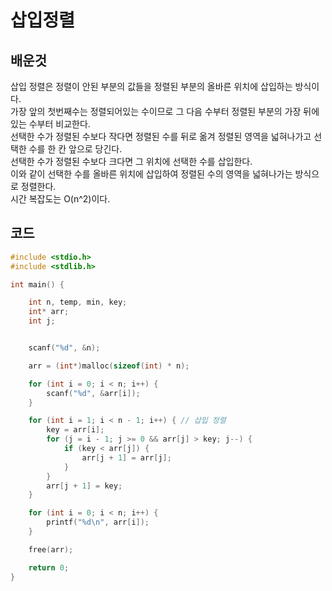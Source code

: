 # 삽입정렬

## 배운것
삽입 정렬은 정렬이 안된 부분의 값들을 정렬된 부분의 올바른 위치에 삽입하는 방식이다.</br>
가장 앞의 첫번째수는 정렬되어있는 수이므로 그 다음 수부터 정렬된 부분의 가장 뒤에 있는 수부터 비교한다.</br>
선택한 수가 정렬된 수보다 작다면 정렬된 수를 뒤로 옮겨 정렬된 영역을 넓혀나가고 선택한 수를 한 칸 앞으로 당긴다.</br>
선택한 수가 정렬된 수보다 크다면 그 위치에 선택한 수를 삽입한다.</br>
이와 같이 선택한 수를 올바른 위치에 삽입하여 정렬된 수의 영역을 넓혀나가는 방식으로 정렬한다.</br>
시간 복잡도는 O(n^2)이다.

## 코드

```C++
#include <stdio.h>
#include <stdlib.h>

int main() {

	int n, temp, min, key;
	int* arr;
	int j;


	scanf("%d", &n);

	arr = (int*)malloc(sizeof(int) * n);

	for (int i = 0; i < n; i++) {
		scanf("%d", &arr[i]);
	}

	for (int i = 1; i < n - 1; i++) { // 삽입 정렬
		key = arr[i];
		for (j = i - 1; j >= 0 && arr[j] > key; j--) {
			if (key < arr[j]) {
				arr[j + 1] = arr[j];
			}
		}
		arr[j + 1] = key;
	}

	for (int i = 0; i < n; i++) {
		printf("%d\n", arr[i]);
	}

	free(arr);

	return 0;
}
```